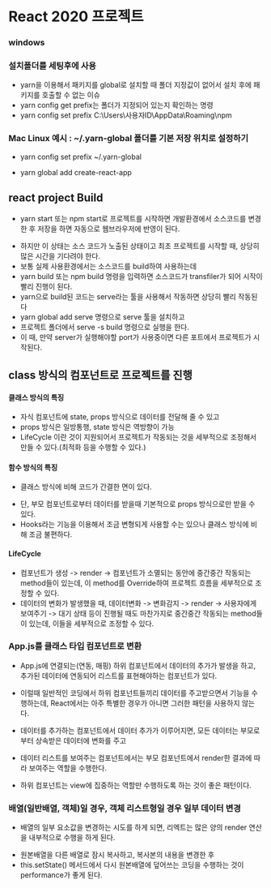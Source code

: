 # React 2020 프로젝트

### windows

### 설치폴더를 세팅후에 사용

- yarn을 이용해서 패키지를 global로 설치할 때 폴더 지정값이 없어서 설치 후에 패키지를 호출할 수 없는 이슈
- yarn config get prefix는 폴더가 지정되어 있는지 확인하는 명령
- yarn config set prefix C:\Users\사용자ID\AppData\Roaming\npm

### Mac Linux 예시 : ~/.yarn-global 폴더를 기본 저장 위치로 설정하기

- yarn config set prefix ~/.yarn-global

- yarn global add create-react-app

## react project Build

- yarn start 또는 npm start로 프로젝트를 시작하면 개발환경에서 소스코드를 변경한 후 저장을 하면 자동으로 웹브라우저에 반영이 된다.

* 하지만 이 상태는 소스 코드가 노출된 상태이고 최초 프로젝트를 시작할 때, 상당히 많은 시간을 기다려야 한다.
* 보통 실제 사용환경에서는 소스코드를 build하여 사용하는데
* yarn build 또는 npm build 명령을 입력하면 소스코드가 transfiler가 되어 시작이 빨리 진행이 된다.
* yarn으로 build된 코드는 serve라는 툴을 사용해서 작동하면 상당히 빨리 작동된다
* yarn global add serve 명령으로 serve 툴을 설치하고
* 프로젝트 폴더에서 serve -s build 명령으로 실행을 한다.
* 이 때, 만약 server가 실행해야할 port가 사용중이면 다른 포트에서 프로젝트가 시작된다.

## class 방식의 컴포넌트로 프로젝트를 진행

#### 클래스 방식의 특징

- 자식 컴포넌트에 state, props 방식으로 데이터를 전달해 줄 수 있고
- props 방식은 일방통행, state 방식은 역방향이 가능
- LifeCycle 이란 것이 지원되어서 프로젝트가 작동되는 것을 세부적으로 조정해서 만들 수 있다.(최적화 등을 수행할 수 있다.)

#### 함수 방식의 특징

- 클래스 방식에 비해 코드가 간결한 면이 있다.

* 단, 부모 컴포넌트로부터 데이터를 받을때 기본적으로 props 방식으로만 받을 수 있다.
* Hooks라는 기능을 이용해서 조금 변형되게 사용할 수는 있으나 클래스 방식에 비해 조금 불편하다.

#### LifeCycle

- 컴포넌트가 생성 -> render -> 컴포넌트가 소멸되는 동안에 중간중간 작동되는 method들이 있는데, 이 method를 Override하여 프로젝트 흐름을 세부적으로 조정할 수 있다.
- 데이터의 변화가 발생했을 때, 데이터변화 -> 변화감지 -> render -> 사용자에게 보여주기 -> 대기 상태 등이 진행될 때도 마찬가지로 중간중간 작동되는 method들이 있는데, 이들을 세부적으로 조정할 수 있다.

### App.js를 클래스 타입 컴포넌트로 변환

- App.js에 연결되는(연동, 매핑) 하위 컴포넌트에서 데이터의 추가가 발생을 하고, 추가된 데이터에 연동되어 리스트를 표현해야하는 컴포넌트가 있다.

* 이럴때 일반적인 코딩에서 하위 컴포넌트들끼리 데이터를 주고받으면서 기능을 수행하는데, React에서는 아주 특별한 경우가 아니면 그러한 패턴을 사용하지 않는다.

* 데이터를 추가하는 컴포넌트에서 데이터 추가가 이루어지면, 모든 데이터는 부모로부터 상속받은 데이터에 변화를 주고

* 데이터 리스트를 보여주는 컴포넌트에서는 부모 컴포넌트에서 render한 결과에 따라 보여주는 역할을 수행한다.

* 하위 컴포넌트는 view에 집중하는 역할만 수행하도록 하는 것이 좋은 패턴이다.

### 배열(일반배열, 객체)일 경우, 객체 리스트형일 경우 일부 데이터 변경

- 배열의 일부 요소값을 변경하는 시도를 하게 되면, 리엑트는 많은 양의 render 연산을 내부적으로 수행을 하게 된다.

* 원본배열을 다른 배열로 잠시 복사하고, 복사본의 내용을 변경한 후
* this.setState() 메서드에서 다시 원본배열에 덮어쓰는 코딩을 수행하는 것이 performance가 좋게 된다.
